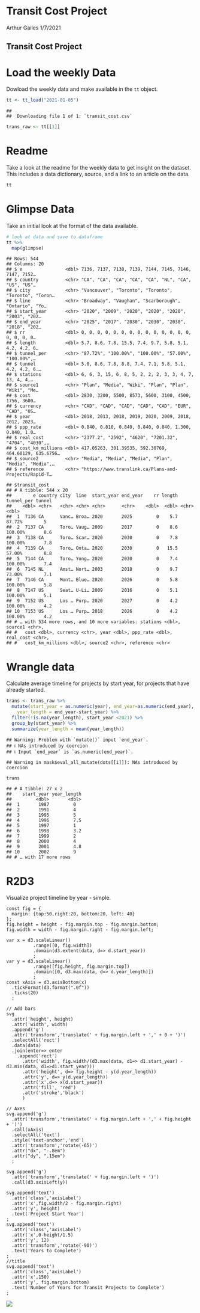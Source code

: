 Transit Cost Project
================
Arthur Gailes
1/7/2021

## Transit Cost Project

# Load the weekly Data

Dowload the weekly data and make available in the `tt` object.

``` r
tt <- tt_load("2021-01-05")
```

    ## 
    ##  Downloading file 1 of 1: `transit_cost.csv`

``` r
trans_raw <- tt[[1]]
```

# Readme

Take a look at the readme for the weekly data to get insight on the
dataset. This includes a data dictionary, source, and a link to an
article on the data.

``` r
tt
```

# Glimpse Data

Take an initial look at the format of the data available.

``` r
# look at data and save to dataframe
tt %>% 
  map(glimpse)
```

    ## Rows: 544
    ## Columns: 20
    ## $ e                <dbl> 7136, 7137, 7138, 7139, 7144, 7145, 7146, 7147, 7152…
    ## $ country          <chr> "CA", "CA", "CA", "CA", "CA", "NL", "CA", "US", "US"…
    ## $ city             <chr> "Vancouver", "Toronto", "Toronto", "Toronto", "Toron…
    ## $ line             <chr> "Broadway", "Vaughan", "Scarborough", "Ontario", "Yo…
    ## $ start_year       <chr> "2020", "2009", "2020", "2020", "2020", "2003", "202…
    ## $ end_year         <chr> "2025", "2017", "2030", "2030", "2030", "2018", "202…
    ## $ rr               <dbl> 0, 0, 0, 0, 0, 0, 0, 0, 0, 0, 0, 0, 0, 0, 0, 0, 0, 0…
    ## $ length           <dbl> 5.7, 8.6, 7.8, 15.5, 7.4, 9.7, 5.8, 5.1, 4.2, 4.2, 6…
    ## $ tunnel_per       <chr> "87.72%", "100.00%", "100.00%", "57.00%", "100.00%",…
    ## $ tunnel           <dbl> 5.0, 8.6, 7.8, 8.8, 7.4, 7.1, 5.8, 5.1, 4.2, 4.2, 6.…
    ## $ stations         <dbl> 6, 6, 3, 15, 6, 8, 5, 2, 2, 2, 3, 3, 4, 7, 13, 4, 4,…
    ## $ source1          <chr> "Plan", "Media", "Wiki", "Plan", "Plan", "Wiki", "Me…
    ## $ cost             <dbl> 2830, 3200, 5500, 8573, 5600, 3100, 4500, 1756, 3600…
    ## $ currency         <chr> "CAD", "CAD", "CAD", "CAD", "CAD", "EUR", "CAD", "US…
    ## $ year             <dbl> 2018, 2013, 2018, 2019, 2020, 2009, 2018, 2012, 2023…
    ## $ ppp_rate         <dbl> 0.840, 0.810, 0.840, 0.840, 0.840, 1.300, 0.840, 1.0…
    ## $ real_cost        <chr> "2377.2", "2592", "4620", "7201.32", "4704", "4030",…
    ## $ cost_km_millions <dbl> 417.05263, 301.39535, 592.30769, 464.60129, 635.6756…
    ## $ source2          <chr> "Media", "Media", "Media", "Plan", "Media", "Media",…
    ## $ reference        <chr> "https://www.translink.ca/Plans-and-Projects/Rapid-T…

    ## $transit_cost
    ## # A tibble: 544 x 20
    ##        e country city  line  start_year end_year    rr length tunnel_per tunnel
    ##    <dbl> <chr>   <chr> <chr> <chr>      <chr>    <dbl>  <dbl> <chr>       <dbl>
    ##  1  7136 CA      Vanc… Broa… 2020       2025         0    5.7 87.72%        5  
    ##  2  7137 CA      Toro… Vaug… 2009       2017         0    8.6 100.00%       8.6
    ##  3  7138 CA      Toro… Scar… 2020       2030         0    7.8 100.00%       7.8
    ##  4  7139 CA      Toro… Onta… 2020       2030         0   15.5 57.00%        8.8
    ##  5  7144 CA      Toro… Yong… 2020       2030         0    7.4 100.00%       7.4
    ##  6  7145 NL      Amst… Nort… 2003       2018         0    9.7 73.00%        7.1
    ##  7  7146 CA      Mont… Blue… 2020       2026         0    5.8 100.00%       5.8
    ##  8  7147 US      Seat… U-Li… 2009       2016         0    5.1 100.00%       5.1
    ##  9  7152 US      Los … Purp… 2020       2027         0    4.2 100.00%       4.2
    ## 10  7153 US      Los … Purp… 2018       2026         0    4.2 100.00%       4.2
    ## # … with 534 more rows, and 10 more variables: stations <dbl>, source1 <chr>,
    ## #   cost <dbl>, currency <chr>, year <dbl>, ppp_rate <dbl>, real_cost <chr>,
    ## #   cost_km_millions <dbl>, source2 <chr>, reference <chr>

# Wrangle data

Calculate average timeline for projects by start year, for projects that
have already started.

``` r
trans <- trans_raw %>% 
  mutate(start_year = as.numeric(year), end_year=as.numeric(end_year), 
    year_length = end_year-start_year) %>% 
  filter(!is.na(year_length), start_year <2021) %>% 
  group_by(start_year) %>% 
  summarize(year_length = mean(year_length))
```

    ## Warning: Problem with `mutate()` input `end_year`.
    ## ℹ NAs introduced by coercion
    ## ℹ Input `end_year` is `as.numeric(end_year)`.

    ## Warning in mask$eval_all_mutate(dots[[i]]): NAs introduced by coercion

``` r
trans
```

    ## # A tibble: 27 x 2
    ##    start_year year_length
    ##         <dbl>       <dbl>
    ##  1       1987         0  
    ##  2       1991         4  
    ##  3       1995         5  
    ##  4       1996         7.5
    ##  5       1997         1  
    ##  6       1998         3.2
    ##  7       1999         2  
    ##  8       2000         4  
    ##  9       2001         4.8
    ## 10       2002         9  
    ## # … with 17 more rows

# R2D3

Visualize project timeline by year - simple.

``` d3
const fig = {
  margin: {top:50,right:20, bottom:20, left: 40}
};
fig.height = height - fig.margin.top - fig.margin.bottom;
fig.width = width - fig.margin.right - fig.margin.left;

var x = d3.scaleLinear()
          .range([0, fig.width])
          .domain(d3.extent(data, d=> d.start_year))
          ;
var y = d3.scaleLinear()
          .range([fig.height, fig.margin.top])
          .domain([0, d3.max(data, d=> d.year_length)])
          ;
const xAxis = d3.axisBottom(x)
  .tickFormat(d3.format(".0f"))
  .ticks(20)
  ;
          
// Add bars
svg
  .attr('height', height)
  .attr('width', width)
  .append('g')
  .attr('transform','translate(' + fig.margin.left + ',' + 0 + ')')
  .selectAll('rect')
  .data(data)
  .join(enter=> enter
    .append('rect')
      .attr('width', fig.width/(d3.max(data, d1=> d1.start_year) - d3.min(data, d1=>d1.start_year)))
      .attr('height', d=> fig.height - y(d.year_length))
      .attr('y', d=> y(d.year_length))
      .attr('x',d=> x(d.start_year))
      .attr('fill', 'red')
      .attr('stroke','black')
      )
      
// Axes
svg.append('g')
  .attr('transform','translate(' + fig.margin.left + ',' + fig.height + ')')
  .call(xAxis)
  .selectAll('text')
  .style('text-anchor','end')
  .attr('transform','rotate(-65)')
  .attr("dx", "-.8em")
  .attr("dy", ".15em")
  ;
  
svg.append('g')
  .attr('transform','translate(' + fig.margin.left + ')')
  .call(d3.axisLeft(y))
  
svg.append('text')
  .attr('class','axisLabel')
  .attr('x',fig.width/2 - fig.margin.right)
  .attr('y', height)
  .text('Project Start Year')
;
svg.append('text')
  .attr('class','axisLabel')
  .attr('x',0-height/1.5)
  .attr('y', 12)
  .attr('transform','rotate(-90)')
  .text('Years to Complete')
;
//title
svg.append('text')
  .attr('class','axisLabel')
  .attr('x',150)
  .attr('y', fig.margin.bottom)
  .text('Number of Years for Transit Projects to Complete')
;
```

![](2021-1-05_transit_files/figure-gfm/unnamed-chunk-2-1.png)<!-- -->
